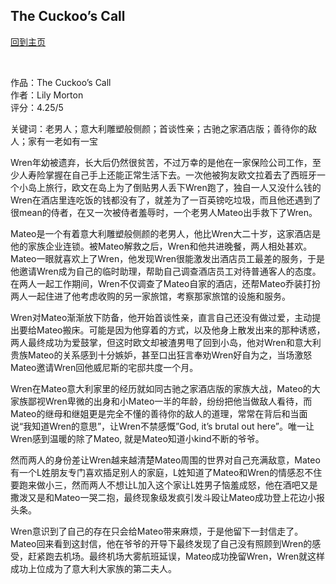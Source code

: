 ## The Cuckoo’s Call
[回到主页](https://boheme130.github.io/Fiction.git.io/)


<br>

作品：The Cuckoo’s Call<br>
作者：Lily Morton<br>
评分：4.25/5<br>

关键词：老男人；意大利雕塑般侧颜；首谈性亲；古驰之家酒店版；善待你的敌人；家有一老如有一宝

Wren年幼被遗弃，长大后仍然很贫苦，不过万幸的是他在一家保险公司工作，至少人寿险掌握在自己手上还能正常生活下去。一次他被狗友欧文拉着去了西班牙一个小岛上旅行，欧文在岛上为了倒贴男人丢下Wren跑了，独自一人又没什么钱的Wren在酒店里连吃饭的钱都没有了，就差为了一百英镑吃垃圾，而且他还遇到了很mean的侍者，在又一次被侍者羞辱时，一个老男人Mateo出手救下了Wren。

Mateo是一个有着意大利雕塑般侧颜的老男人，他比Wren大二十岁，这家酒店是他的家族企业连锁。被Mateo解救之后，Wren和他共进晚餐，两人相处甚欢。Mateo一眼就喜欢上了Wren，他发现Wren很能激发出酒店员工最差的服务，于是他邀请Wren成为自己的临时助理，帮助自己调查酒店员工对待普通客人的态度。在两人一起工作期间，Wren不仅调查了Mateo自家的酒店，还帮Mateo乔装打扮两人一起住进了他考虑收购的另一家旅馆，考察那家旅馆的设施和服务。

Wren对Mateo渐渐放下防备，他开始首谈性亲，直言自己还没有做过爱，主动提出要给Mateo搬床。可能是因为他穿着的方式，以及他身上散发出来的那种诱惑，两人最终成功为爱鼓掌，但这时欧文却被渣男甩了回到小岛，他对Wren和意大利贵族Mateo的关系感到十分嫉妒，甚至口出狂言奉劝Wren好自为之，当场激怒Mateo邀请Wren回他威尼斯的宅邸共度一个月。

Wren在Mateo意大利家里的经历就如同古驰之家酒店版的家族大战，Mateo的大家族鄙视Wren卑微的出身和小Mateo一半的年龄，纷纷把他当做敌人看待，而Mateo的继母和继姐更是完全不懂的善待你的敌人的道理，常常在背后和当面说“我知道Wren的意思”，让Wren不禁感慨”God, it’s brutal out here”。唯一让Wren感到温暖的除了Mateo, 就是Mateo知道小kind不断的爷爷。

然而两人的身份差让Wren越来越清楚Mateo周围的世界对自己充满敌意，Mateo有一个L姓朋友专门喜欢插足别人的家庭，L姓知道了Mateo和Wren的情感忍不住要跑来做小三，然而两人不想让L加入这个家让L姓男子恼羞成怒，他在酒吧又是撒泼又是和Mateo一哭二抱，最终现象级发疯引发斗殴让Mateo成功登上花边小报头条。

Wren意识到了自己的存在只会给Mateo带来麻烦，于是他留下一封信走了。Mateo回来看到这封信，他在爷爷的开导下最终发现了自己没有照顾到Wren的感受，赶紧跑去机场。最终机场大雾航班延误，Mateo成功挽留Wren，Wren就这样成功上位成为了意大利大家族的第二夫人。